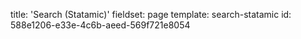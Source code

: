 title: 'Search (Statamic)'
fieldset: page
template: search-statamic
id: 588e1206-e33e-4c6b-aeed-569f721e8054
